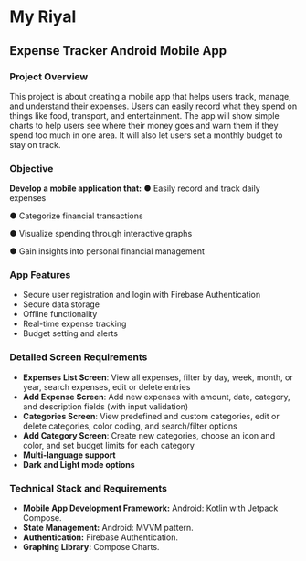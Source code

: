# My Riyal
## Expense Tracker Android Mobile App

### Project Overview
This project is about creating a mobile app that helps users track, manage, and understand their expenses. Users can easily record what they spend on things like food, transport, and entertainment. The app will show simple charts to help users see where their money goes and warn them if they spend too much in one area. It will also let users set a monthly budget to stay on track.

### Objective
**Develop a mobile application that:**
● Easily record and track daily expenses

● Categorize financial transactions

● Visualize spending through interactive graphs

● Gain insights into personal financial management

### App Features
- Secure user registration and login with Firebase Authentication
- Secure data storage
- Offline functionality
- Real-time expense tracking
- Budget setting and alerts

### Detailed Screen Requirements
- **Expenses List Screen**:
View all expenses, filter by day, week, month, or year, search expenses, edit or delete entries
- **Add Expense Screen**:
  Add new expenses with amount, date, category, and description fields (with input validation)
- **Categories Screen**:
  View predefined and custom categories, edit or delete categories, color coding, and search/filter options
- **Add Category Screen**:
  Create new categories, choose an icon and color, and set budget limits for each category
- **Multi-language support**
- **Dark and Light mode options**

### Technical Stack and Requirements
- **Mobile App Development Framework:** Android: Kotlin with Jetpack Compose.
- **State Management:** Android: MVVM pattern.
- **Authentication:** Firebase Authentication.
- **Graphing Library:** Compose Charts.
